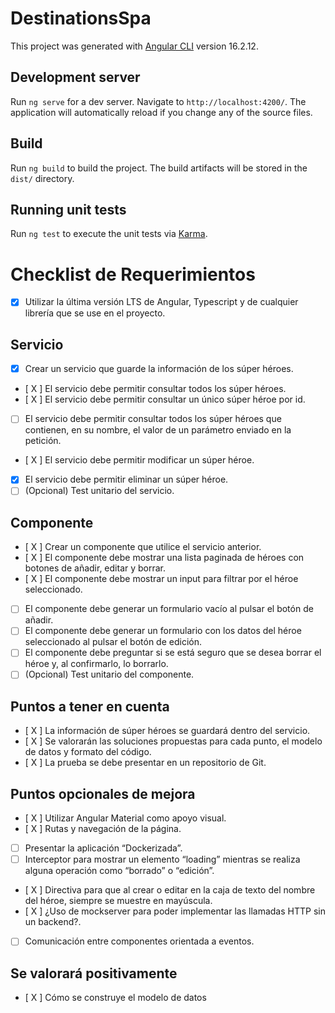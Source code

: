 # DestinationsSpa

This project was generated with [Angular CLI](https://github.com/angular/angular-cli) version 16.2.12.

## Development server

Run `ng serve` for a dev server. Navigate to `http://localhost:4200/`. The application will automatically reload if you change any of the source files.


## Build

Run `ng build` to build the project. The build artifacts will be stored in the `dist/` directory.

## Running unit tests

Run `ng test` to execute the unit tests via [Karma](https://karma-runner.github.io).


# Checklist de Requerimientos

- [x] Utilizar la última versión LTS de Angular, Typescript y de cualquier librería que se use en el proyecto.

## Servicio
- [X] Crear un servicio que guarde la información de los súper héroes.
- [ X ] El servicio debe permitir consultar todos los súper héroes.
- [ X ] El servicio debe permitir consultar un único súper héroe por id.
- [  ] El servicio debe permitir consultar todos los súper héroes que contienen, en su nombre, el valor de un parámetro enviado en la petición.
- [ X ] El servicio debe permitir modificar un súper héroe.
- [x] El servicio debe permitir eliminar un súper héroe.
- [ ] (Opcional) Test unitario del servicio.

## Componente
- [ X ] Crear un componente que utilice el servicio anterior.
- [ X ] El componente debe mostrar una lista paginada de héroes con botones de añadir, editar y borrar.
- [ X ] El componente debe mostrar un input para filtrar por el héroe seleccionado.
- [ ] El componente debe generar un formulario vacío al pulsar el botón de añadir.
- [ ] El componente debe generar un formulario con los datos del héroe seleccionado al pulsar el botón de edición.
- [ ] El componente debe preguntar si se está seguro que se desea borrar el héroe y, al confirmarlo, lo borrarlo.
- [ ] (Opcional) Test unitario del componente.

## Puntos a tener en cuenta
- [ X ] La información de súper héroes se guardará dentro del servicio.
- [ X ] Se valorarán las soluciones propuestas para cada punto, el modelo de datos y formato del código.
- [ X ] La prueba se debe presentar en un repositorio de Git.

## Puntos opcionales de mejora
- [ X ] Utilizar Angular Material como apoyo visual.
- [ X ] Rutas y navegación de la página.
- [ ] Presentar la aplicación “Dockerizada”.
- [ ] Interceptor para mostrar un elemento “loading” mientras se realiza alguna operación como “borrado” o “edición”.
- [ X ] Directiva para que al crear o editar en la caja de texto del nombre del héroe, siempre se muestre en mayúscula.
- [ X ] ¿Uso de mockserver para poder implementar las llamadas HTTP sin un backend?.
- [ ] Comunicación entre componentes orientada a eventos.

## Se valorará positivamente
- [ X ] Cómo se construye el modelo de datos
